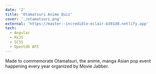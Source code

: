 ```yaml
---
date: '2'
title: 'Otamatsuri Anime Quiz'
cover: './otamatsuri.png'
external: 'https://master--incredible-eclair-b301d8.netlify.app'
tech:
  - Angular
  - RxJS
  - SCSS
  - Opentdb API
---
```


Made to commemorate Otamatsuri, the anime, manga Asian pop event happening every year organized by Movie Jabber.
